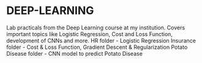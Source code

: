 # DEEP-LEARNING
Lab practicals from the Deep Learning course at my institution. Covers important topics like Logistic Regression, Cost and Loss Function, development of CNNs and more.
HR folder - Logistic Regression
Insurance folder - Cost & Loss Function, Gradient Descent & Regularization
Potato Disease folder - CNN model to predict Potato Disease
